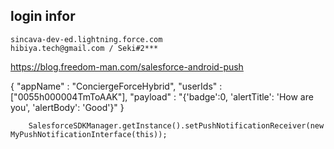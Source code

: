 ## login infor
	sincava-dev-ed.lightning.force.com 
	hibiya.tech@gmail.com / Seki#2***
https://blog.freedom-man.com/salesforce-android-push


{   "appName" : "ConciergeForceHybrid",
    "userIds" : ["0055h000004TmToAAK"],
    "payload" : "{'badge':0, 'alertTitle': 'How are you', 'alertBody': 'Good'}"
}

        SalesforceSDKManager.getInstance().setPushNotificationReceiver(new MyPushNotificationInterface(this));
